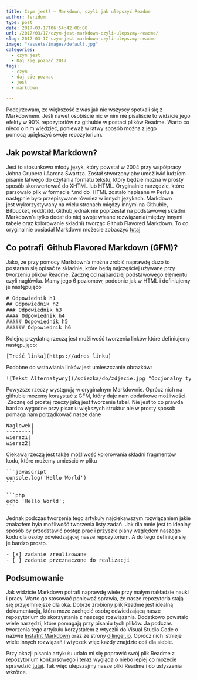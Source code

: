 ```yaml
---
title: Czym jest? – Markdown, czyli jak ulepszyć Readme
author: feridum
type: post
date: 2017-03-17T06:54:42+00:00
url: /2017/03/17/czym-jest-markdown-czyli-ulepszmy-readme/
slug: 2017-03-17-czym-jest-markdown-czyli-ulepszmy-readme
image: "/assets/images/default.jpg"
categories:
  - czym jest
  - Daj się poznać 2017
tags:
  - czym
  - daj sie poznac
  - jest
  - markdown

---
```

Podejrzewam, ze większość z was jak nie wszyscy spotkali się z Markdownem. Jeśli nawet osobiście nic w nim nie pisaliście to widzicie jego efekty w 90% repozytoriów na githubie w postaci plików Readme. Warto co nieco o nim wiedzieć, ponieważ w łatwy sposób można z jego pomocą upiększyć swoje repozytorium.



## Jak powstał Markdown?

Jest to stosunkowo młody język, który powstał w 2004 przy współpracy Johna Grubera i Aarona Swartza. Został stworzony aby umożliwić ludziom pisanie łatwego do czytania formatu tekstu, który będzie można w prosty sposób skonwertować do XHTML lub HTML. Oryginalnie narzędzie, które parsowało plik w formacie *.md do  HTML zostało napisane w Perlu a następnie było przepisywane również w innych językach. Markdown jest wykorzystywany na wielu stronach między innymi na Githubie, Bitbucket, reddit itd. Github jednak nie poprzestał na podstawowej składni Markdown&#8217;a tylko dodał do niej swoje własne rozwiązania(między innymi tabele oraz kolorowanie składni) tworząc Github Flavored Markdown. To co oryginalnie posiadał Markdown możecie zobaczyć [tutaj][1]

## Co potrafi  Github Flavored Markdown (GFM)?

Jako, że przy pomocy Markdown&#8217;a można zrobić naprawdę dużo to postaram się opisać te składnie, które będą najczęściej używane przy tworzeniu plików Readme. Zacznę od najbardziej podstawowego elementu czyli nagłówka. Mamy jego 6 poziomów, podobnie jak w HTML i definiujemy je następująco

<pre class="lang:default decode:true"># Odpowiednik h1
## Odpowiednik h2
### Odpowiednik h3
#### Odpowiednik h4
##### Odpowiednik h5
###### Odpowiednik h6</pre>

Kolejną przydatną rzeczą jest możliwość tworzenia linków które definiujemy następująco:

<pre class="lang:default decode:true">[Treść linka](https://adres_linku)</pre>

Podobne do wstawiania linków jest umieszczanie obrazków:

<pre class="lang:default decode:true ">![Tekst Alternatywny](/sciezka/do/zdjecie.jpg "Opcjonalny tytul")</pre>

Powyższe rzeczy występują w oryginalnym Markdownie. Oprócz nich na githubie możemy korzystać z GFM, który daje nam dodatkowe możliwości.  Zacznę od prostej rzeczy jaką jest tworzenie tabel. Nie jest to co prawda bardzo wygodne przy pisaniu większych struktur ale w prosty sposób pomaga nam porządkować nasze dane

<pre class="lang:default decode:true">Naglowek|
--------|
wiersz1|
wiersz2|</pre>

Ciekawą rzeczą jest także możliwość kolorowania składni fragmentów kodu, które możemy umieścić w pliku

<pre class="lang:default decode:true ">```javascript
console.log('Hello World')
```

```php
echo 'Hello World';
```</pre>

Jednak podczas tworzenia tego artykuły najciekawszym rozwiązaniem jakie znalazłem była możliwość tworzenia listy zadań. Jak dla mnie jest to idealny sposób by przedstawić postęp prac i przyszłe plany względem naszego kodu dla osoby odwiedzającej nasze repozytorium. A do tego definiuje się je bardzo prosto.

<pre class="lang:default decode:true">- [x] zadanie zrealizowane
- [ ] zadanie przeznaczone do realizacji</pre>

## Podsumowanie

Jak widzicie Markdown potrafi naprawdę wiele przy małym nakładzie nauki i pracy. Warto go stosować ponieważ sprawia, że nasze repozytoria stają się przyjemniejsze dla oka. Dobrze zrobiony plik Readme jest idealną dokumentacją, która może zachęcić osobę odwiedzającą nasze repozytorium do skorzystania z naszego rozwiązania. Dodatkowo powstało wiele narzędzi, które pomagają przy pisaniu tych plików. Ja podczas tworzenia tego artykułu korzystałem z wtyczki do Visual Studio Code o nazwie [Instatnt Markdown][2] oraz ze strony [dilinger.io][3]. Oprócz nich istnieje wiele innych rozwiązań i wtyczek więc każdy znajdzie coś dla siebie.

Przy okazji pisania artykułu udało mi się poprawić swój plik Readme z repozytorium konkursowego i teraz wygląda o niebo lepiej co możecie sprawdzić [tutaj][4]. Tak więc ulepszajmy nasze pliki Readme i do usłyszenia wkrótce.

 [1]: http://daringfireball.net/projects/markdown/syntax
 [2]: https://marketplace.visualstudio.com/items?itemName=dbankier.vscode-instant-markdown
 [3]: http://dillinger.io/
 [4]: https://github.com/Feridum/WorkTimetable-UI